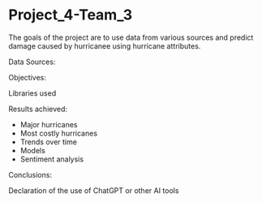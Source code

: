 # Project_4-Team_3
The goals of the project are to use data from various sources and predict damage caused by hurricanee using hurricane attributes.

Data Sources: 

Objectives: 

Libraries used 



Results achieved: 
- Major hurricanes
- Most costly hurricanes
- Trends over time
- Models
- Sentiment analysis

Conclusions:

Declaration of the use of ChatGPT or other AI tools
